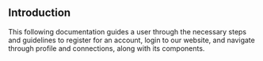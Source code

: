
## Introduction

This following documentation guides a user through the necessary steps and guidelines to register for an account, login to our website, and navigate through profile and connections, along with its components.

